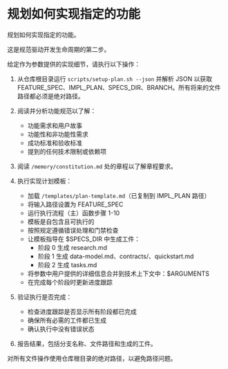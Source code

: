 # 规划如何实现指定的功能


规划如何实现指定的功能。

这是规范驱动开发生命周期的第二步。

给定作为参数提供的实现细节，请执行以下操作：

1. 从仓库根目录运行 `scripts/setup-plan.sh --json` 并解析 JSON 以获取 FEATURE_SPEC、IMPL_PLAN、SPECS_DIR、BRANCH。所有将来的文件路径都必须是绝对路径。
2. 阅读并分析功能规范以了解：
   - 功能需求和用户故事
   - 功能性和非功能性需求
   - 成功标准和验收标准
   - 提到的任何技术限制或依赖项

3. 阅读 `/memory/constitution.md` 处的章程以了解章程要求。

4. 执行实现计划模板：
   - 加载 `/templates/plan-template.md`（已复制到 IMPL_PLAN 路径）
   - 将输入路径设置为 FEATURE_SPEC
   - 运行执行流程（主）函数步骤 1-10
   - 模板是自包含且可执行的
   - 按照规定遵循错误处理和门禁检查
   - 让模板指导在 $SPECS_DIR 中生成工件：
     * 阶段 0 生成 research.md
     * 阶段 1 生成 data-model.md、contracts/、quickstart.md
     * 阶段 2 生成 tasks.md
   - 将参数中用户提供的详细信息合并到技术上下文中：$ARGUMENTS
   - 在完成每个阶段时更新进度跟踪

5. 验证执行是否完成：
   - 检查进度跟踪是否显示所有阶段都已完成
   - 确保所有必需的工件都已生成
   - 确认执行中没有错误状态

6. 报告结果，包括分支名称、文件路径和生成的工件。

对所有文件操作使用仓库根目录的绝对路径，以避免路径问题。
